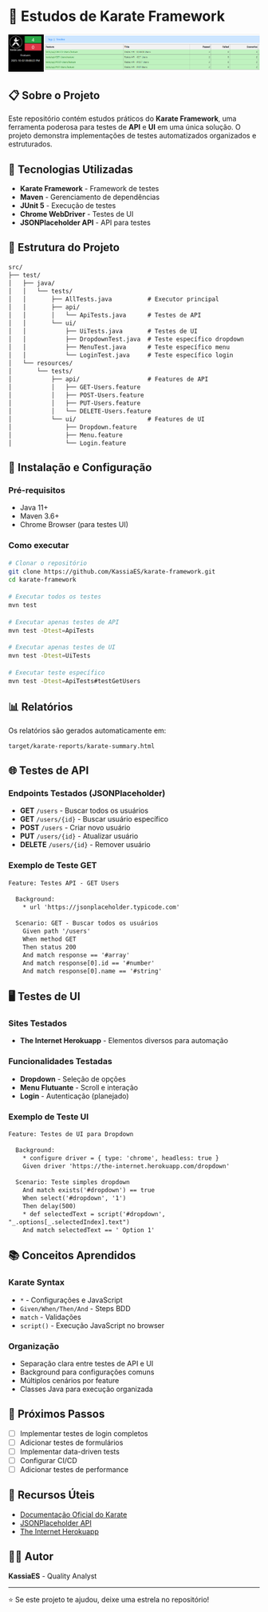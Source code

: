 # 🥋 Estudos de Karate Framework

![Karate Banner](./assets/karate-banner.png)

## 📋 Sobre o Projeto

Este repositório contém estudos práticos do **Karate Framework**, uma ferramenta poderosa para testes de **API** e **UI** em uma única solução. O projeto demonstra implementações de testes automatizados organizados e estruturados.

## 🚀 Tecnologias Utilizadas

- **Karate Framework** - Framework de testes
- **Maven** - Gerenciamento de dependências
- **JUnit 5** - Execução de testes
- **Chrome WebDriver** - Testes de UI
- **JSONPlaceholder API** - API para testes

## 📁 Estrutura do Projeto

```
src/
├── test/
│   ├── java/
│   │   └── tests/
│   │       ├── AllTests.java          # Executor principal
│   │       ├── api/
│   │       │   └── ApiTests.java      # Testes de API
│   │       └── ui/
│   │           ├── UiTests.java       # Testes de UI
│   │           ├── DropdownTest.java  # Teste específico dropdown
│   │           ├── MenuTest.java      # Teste específico menu
│   │           └── LoginTest.java     # Teste específico login
│   └── resources/
│       └── tests/
│           ├── api/                   # Features de API
│           │   ├── GET-Users.feature
│           │   ├── POST-Users.feature
│           │   ├── PUT-Users.feature
│           │   └── DELETE-Users.feature
│           └── ui/                    # Features de UI
│               ├── Dropdown.feature
│               ├── Menu.feature
│               └── Login.feature
```

## 🔧 Instalação e Configuração

### Pré-requisitos
- Java 11+
- Maven 3.6+
- Chrome Browser (para testes UI)

### Como executar

```bash
# Clonar o repositório
git clone https://github.com/KassiaES/karate-framework.git
cd karate-framework

# Executar todos os testes
mvn test

# Executar apenas testes de API
mvn test -Dtest=ApiTests

# Executar apenas testes de UI
mvn test -Dtest=UiTests

# Executar teste específico
mvn test -Dtest=ApiTests#testGetUsers
```

## 📊 Relatórios

Os relatórios são gerados automaticamente em:
```
target/karate-reports/karate-summary.html
```

## 🌐 Testes de API

### Endpoints Testados (JSONPlaceholder)

- **GET** `/users` - Buscar todos os usuários
- **GET** `/users/{id}` - Buscar usuário específico
- **POST** `/users` - Criar novo usuário
- **PUT** `/users/{id}` - Atualizar usuário
- **DELETE** `/users/{id}` - Remover usuário

### Exemplo de Teste GET

```karate
Feature: Testes API - GET Users

  Background:
    * url 'https://jsonplaceholder.typicode.com'

  Scenario: GET - Buscar todos os usuários
    Given path '/users'
    When method GET
    Then status 200
    And match response == '#array'
    And match response[0].id == '#number'
    And match response[0].name == '#string'
```

## 🖥️ Testes de UI

### Sites Testados

- **The Internet Herokuapp** - Elementos diversos para automação

### Funcionalidades Testadas

- **Dropdown** - Seleção de opções
- **Menu Flutuante** - Scroll e interação
- **Login** - Autenticação (planejado)

### Exemplo de Teste UI

```karate
Feature: Testes de UI para Dropdown

  Background:
    * configure driver = { type: 'chrome', headless: true }
    Given driver 'https://the-internet.herokuapp.com/dropdown'

  Scenario: Teste simples dropdown
    And match exists('#dropdown') == true
    When select('#dropdown', '1')
    Then delay(500)
    * def selectedText = script('#dropdown', "_.options[_.selectedIndex].text")
    And match selectedText == ' Option 1'
```

## 📚 Conceitos Aprendidos

### Karate Syntax
- `*` - Configurações e JavaScript
- `Given/When/Then/And` - Steps BDD
- `match` - Validações
- `script()` - Execução JavaScript no browser

### Organização
- Separação clara entre testes de API e UI
- Background para configurações comuns
- Múltiplos cenários por feature
- Classes Java para execução organizada

## 🎯 Próximos Passos

- [ ] Implementar testes de login completos
- [ ] Adicionar testes de formulários
- [ ] Implementar data-driven tests
- [ ] Configurar CI/CD
- [ ] Adicionar testes de performance

## 📖 Recursos Úteis

- [Documentação Oficial do Karate](https://github.com/karatelabs/karate)
- [JSONPlaceholder API](https://jsonplaceholder.typicode.com/)
- [The Internet Herokuapp](https://the-internet.herokuapp.com/)

## 👨‍💻 Autor

**KassiaES** - Quality Analyst

---

⭐ Se este projeto te ajudou, deixe uma estrela no repositório!
